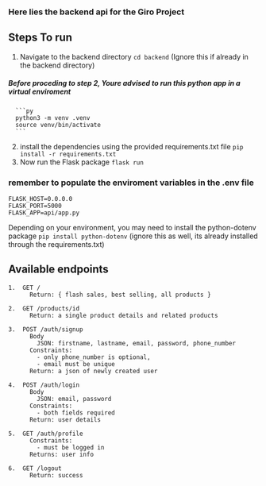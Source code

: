 ### Here lies the backend api for the Giro Project


## Steps  To run
1. Navigate to the backend directory
```cd backend``` (Ignore this if already in the backend directory)

##### Before proceding to step 2, Youre advised to run this python app in a virtual enviroment
      ```py
      python3 -m venv .venv
      source venv/bin/activate
      ```

2. install the dependencies using the provided requirements.txt file
```pip install -r requirements.txt```
3. Now run the Flask package
```flask run```

### remember to populate the enviroment variables in the .env file
```
FLASK_HOST=0.0.0.0
FLASK_PORT=5000
FLASK_APP=api/app.py
```
Depending on your environment, you may need to install the python-dotenv package
```pip install python-dotenv``` (ignore this as well, its already installed through the requirements.txt)



## Available endpoints

```
1.  GET /
      Return: { flash sales, best selling, all products }

2.  GET /products/id
      Return: a single product details and related products

3.  POST /auth/signup
      Body
        JSON: firstname, lastname, email, password, phone_number
      Constraints:
        - only phone_number is optional,
        - email must be unique
      Return: a json of newly created user

4.  POST /auth/login
      Body
        JSON: email, password
      Constraints:
        - both fields required
      Return: user details

5.  GET /auth/profile
      Constraints:
        - must be logged in
      Returns: user info

6.  GET /logout
      Return: success
```
